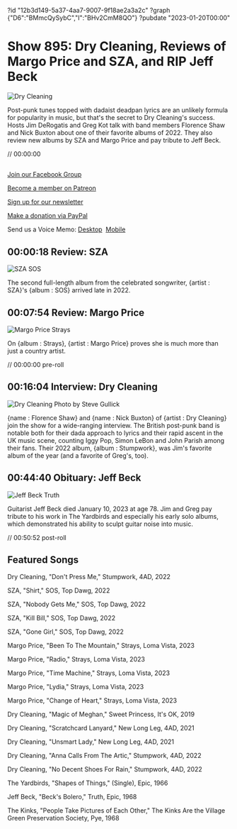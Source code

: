 ?id "12b3d149-5a37-4aa7-9007-9f18ae2a3a2c"
?graph {"D6":"BMmcQySybC","I":"BHv2CmM8QO"}
?pubdate "2023-01-20T00:00"
# Show 895: Dry Cleaning, Reviews of Margo Price and SZA, and RIP Jeff Beck

![Dry Cleaning](https://static.soundopinions.org/images/2023/dry-cleaning-photographed-by-guy-bolongaro.jpeg)

Post-punk tunes topped with dadaist deadpan lyrics are an unlikely formula for popularity in music, but that's the secret to Dry Cleaning's success. Hosts Jim DeRogatis and Greg Kot talk with band members Florence Shaw and Nick Buxton about one of their favorite albums of 2022. They also review new albums by SZA and Margo Price and pay tribute to Jeff Beck.

// 00:00:00



##

[Join our Facebook Group](https://bit.ly/3sivr9T)

[Become a member on Patreon](https://bit.ly/3slWZvc)

[Sign up for our newsletter](https://bit.ly/3eEvRnG)

[Make a donation via PayPal](https://bit.ly/3dmt9lU)

Send us a Voice Memo: [Desktop](bit.ly/2RyD5Ah)  [Mobile](sayhi.chat/soundops)



## 00:00:18 Review: SZA

![SZA SOS](https://static.soundopinions.org/assets/895/013.jpg)

The second full-length album from the celebrated songwriter, {artist : SZA}'s {album : SOS} arrived late in 2022.



## 00:07:54 Review: Margo Price

![Margo Price Strays](https://static.soundopinions.org/assets/895/D613.jpg)

On {album : Strays}, {artist : Margo Price} proves she is much more than just a country artist.

// 00:00:00 pre-roll



## 00:16:04 Interview: Dry Cleaning

![Dry Cleaning Photo by Steve Gullick](https://static.soundopinions.org/images/2023/dry-cleaning-by-steve-gullick.jpeg)

{name : Florence Shaw} and {name : Nick Buxton} of {artist : Dry Cleaning} join the show for a wide-ranging interview. The British post-punk band is notable both for their dada approach to lyrics and their rapid ascent in the UK music scene, counting Iggy Pop, Simon LeBon and John Parish among their fans. Their 2022 album, {album : Stumpwork}, was Jim's favorite album of the year (and a favorite of Greg's, too).



## 00:44:40 Obituary: Jeff Beck

![Jeff Beck Truth](https://static.soundopinions.org/images/2023/jeffbeck.jpeg)

Guitarist Jeff Beck died January 10, 2023 at age 78. Jim and Greg pay tribute to his work in The Yardbirds and especially his early solo albums, which demonstrated his ability to sculpt guitar noise into music.

// 00:50:52 post-roll



## Featured Songs

Dry Cleaning, "Don't Press Me," Stumpwork, 4AD, 2022

SZA, "Shirt," SOS, Top Dawg, 2022

SZA, "Nobody Gets Me," SOS, Top Dawg, 2022

SZA, "Kill Bill," SOS, Top Dawg, 2022

SZA, "Gone Girl," SOS, Top Dawg, 2022

Margo Price, "Been To The Mountain," Strays, Loma Vista, 2023

Margo Price, "Radio," Strays, Loma Vista, 2023

Margo Price, "Time Machine," Strays, Loma Vista, 2023

Margo Price, "Lydia," Strays, Loma Vista, 2023

Margo Price, "Change of Heart," Strays, Loma Vista, 2023

Dry Cleaning, "Magic of Meghan," Sweet Princess, It's OK, 2019

Dry Cleaning, "Scratchcard Lanyard," New Long Leg, 4AD, 2021

Dry Cleaning, "Unsmart Lady," New Long Leg, 4AD, 2021

Dry Cleaning, "Anna Calls From The Artic," Stumpwork, 4AD, 2022

Dry Cleaning, "No Decent Shoes For Rain," Stumpwork, 4AD, 2022

The Yardbirds, "Shapes of Things," (Single), Epic, 1966

Jeff Beck, "Beck's Bolero," Truth, Epic, 1968

The Kinks, "People Take Pictures of Each Other," The Kinks Are the Village Green Preservation Society, Pye, 1968 